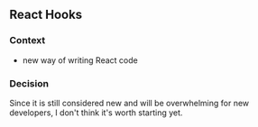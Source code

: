 ## React Hooks

### Context
- new way of writing React code

### Decision
Since it is still considered new and will be overwhelming for new developers, I don't think it's worth starting yet.
